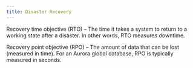 ```yaml
---
title: Disaster Recovery
---
```



Recovery time objective (RTO) – The time it takes a system to return to a working state after a disaster. In other words, RTO measures downtime.

Recovery point objective (RPO) – The amount of data that can be lost (measured in time). For an Aurora global database, RPO is typically measured in seconds.
